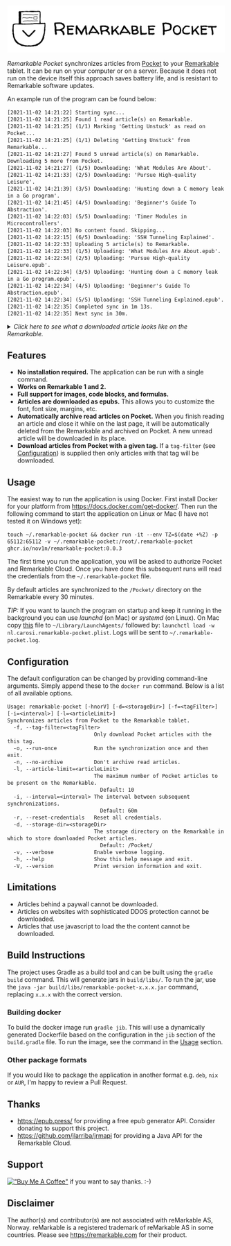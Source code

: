 ![Example article](assets/logo-title.png)

*Remarkable Pocket* synchronizes articles from [Pocket](https://getpocket.com) to your [Remarkable](https://remarkable.com/) tablet. It can be run on your computer or on a server. Because it does not run on the device itself this approach saves battery life, and is resistant to Remarkable software updates.

An example run of the program can be found below:

```
[2021-11-02 14:21:22] Starting sync...
[2021-11-02 14:21:25] Found 1 read article(s) on Remarkable.
[2021-11-02 14:21:25] (1/1) Marking 'Getting Unstuck' as read on Pocket...
[2021-11-02 14:21:25] (1/1) Deleting 'Getting Unstuck' from Remarkable...
[2021-11-02 14:21:27] Found 5 unread article(s) on Remarkable. Downloading 5 more from Pocket.
[2021-11-02 14:21:27] (1/5) Downloading: 'What Modules Are About'.
[2021-11-02 14:21:33] (2/5) Downloading: 'Pursue High-quality Leisure'.
[2021-11-02 14:21:39] (3/5) Downloading: 'Hunting down a C memory leak in a Go program'.
[2021-11-02 14:21:45] (4/5) Downloading: 'Beginner's Guide To Abstraction'.
[2021-11-02 14:22:03] (5/5) Downloading: 'Timer Modules in Microcontrollers'.
[2021-11-02 14:22:03] No content found. Skipping...
[2021-11-02 14:22:15] (6/5) Downloading: 'SSH Tunneling Explained'.
[2021-11-02 14:22:33] Uploading 5 article(s) to Remarkable.
[2021-11-02 14:22:33] (1/5) Uploading: 'What Modules Are About.epub'.
[2021-11-02 14:22:34] (2/5) Uploading: 'Pursue High-quality Leisure.epub'.
[2021-11-02 14:22:34] (3/5) Uploading: 'Hunting down a C memory leak in a Go program.epub'.
[2021-11-02 14:22:34] (4/5) Uploading: 'Beginner's Guide To Abstraction.epub'.
[2021-11-02 14:22:34] (5/5) Uploading: 'SSH Tunneling Explained.epub'.
[2021-11-02 14:22:35] Completed sync in 1m 13s.
[2021-11-02 14:22:35] Next sync in 30m.
```

<details><summary><i>Click here to see what a downloaded article looks like on the Remarkable.</i></summary>
<img src="assets/article-small.jpg" alt="An example article on the Remarkable.">
</details>

## Features
- **No installation required.** The application can be run with a single command.
- **Works on Remarkable 1 and 2.** 
- **Full support for images, code blocks, and formulas.**
- **Articles are downloaded as epubs.** This allows you to customize the font, font size, margins, etc.
- **Automatically archive read articles on Pocket.** When you finish reading an article and close it while on the last page, it will be automatically deleted from the Remarkable and archived on Pocket. A new unread article will be downloaded in its place.
- **Download articles from Pocket with a given tag.** If a `tag-filter` (see [Configuration](#configuration)) is supplied then only articles with that tag will be downloaded.

## Usage
The easiest way to run the application is using Docker. First install Docker for your platform from https://docs.docker.com/get-docker/. Then run the following command to start the application on Linux or Mac (I have not tested it on Windows yet):

```
touch ~/.remarkable-pocket && docker run -it --env TZ=$(date +%Z) -p 65112:65112 -v ~/.remarkable-pocket:/root/.remarkable-pocket ghcr.io/nov1n/remarkable-pocket:0.0.3
```
The first time you run the application, you will be asked to authorize Pocket and Remarkable Cloud. Once you have done this subsequent runs will read the credentials from the `~/.remarkable-pocket` file.

By default articles are synchronized to the `/Pocket/` directory on the Remarkable every 30 minutes.

*TIP:* If you want to launch the program on startup and keep it running in the background you can use *launchd* (on Mac) or *systemd* (on Linux). On Mac copy [this](nl.carosi.remarkable-pocket.plist) file to `~/Library/LaunchAgents/` followed by: `launchctl load -w nl.carosi.remarkable-pocket.plist`. Logs will be sent to `~/.remarkable-pocket.log`.


## Configuration
The default configuration can be changed by providing command-line arguments. Simply append these to the `docker run` command. Below is a list of all available options.
```
Usage: remarkable-pocket [-hnorV] [-d=<storageDir>] [-f=<tagFilter>] [-i=<interval>] [-l=<articleLimit>]
Synchronizes articles from Pocket to the Remarkable tablet.
  -f, --tag-filter=<tagFilter>
                            Only download Pocket articles with the this tag.
  -o, --run-once            Run the synchronization once and then exit.
  -n, --no-archive          Don't archive read articles.
  -l, --article-limit=<articleLimit>
                            The maximum number of Pocket articles to be present on the Remarkable.
                              Default: 10
  -i, --interval=<interval> The interval between subsequent synchronizations.
                              Default: 60m
  -r, --reset-credentials   Reset all credentials.
  -d, --storage-dir=<storageDir>
                            The storage directory on the Remarkable in which to store downloaded Pocket articles.
                              Default: /Pocket/
  -v, --verbose             Enable verbose logging.
  -h, --help                Show this help message and exit.
  -V, --version             Print version information and exit.

```

## Limitations
- Articles behind a paywall cannot be downloaded.
- Articles on websites with sophisticated DDOS protection cannot be downloaded.
- Articles that use javascript to load the the content cannot be downloaded.

## Build Instructions
The project uses Gradle as a build tool and can be built using the `gradle build` command. This will generate jars in `build/libs/`. To run the jar, use the `java -jar build/libs/remarkable-pocket-x.x.x.jar` command, replacing `x.x.x` with the correct version.

### Building docker
To build the docker image run `gradle jib`. This will use a dynamically generated Dockerfile based on the configuration in the `jib` section of the `build.gradle` file. To run the image, see the command in the [Usage](#usage) section.

### Other package formats
If you would like to package the application in another format e.g. `deb`, `nix` or `AUR`, I'm happy to review a Pull Request.

## Thanks
- https://epub.press/ for providing a free epub generator API. Consider donating to support this project.
- https://github.com/jlarriba/jrmapi for providing a Java API for the Remarkable Cloud.

## Support
[!["Buy Me A Coffee"](https://www.buymeacoffee.com/assets/img/custom_images/orange_img.png)](https://www.buymeacoffee.com/nov1n) if you want to say thanks. :-)

## Disclaimer
The author(s) and contributor(s) are not associated with reMarkable AS, Norway. reMarkable is a registered trademark of reMarkable AS in some countries. Please see https://remarkable.com for their product.
